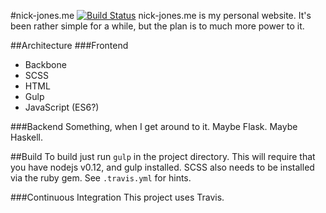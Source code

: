 #nick-jones.me [![Build Status](https://travis-ci.org/njhazelh/nick-jones.me.svg?branch=master)](https://travis-ci.org/njhazelh/nick-jones.me.svg?branch=master)
nick-jones.me is my personal website.  It's been rather simple for a while, but
the plan is to much more power to it.

##Architecture
###Frontend
- Backbone
- SCSS
- HTML
- Gulp
- JavaScript (ES6?)

###Backend
Something, when I get around to it.  Maybe Flask. Maybe Haskell.

##Build
To build just run `gulp` in the project directory.  This will require that
you have nodejs v0.12, and gulp installed. SCSS also needs to be installed via the
ruby gem.  See `.travis.yml` for hints.

###Continuous Integration
This project uses Travis.
